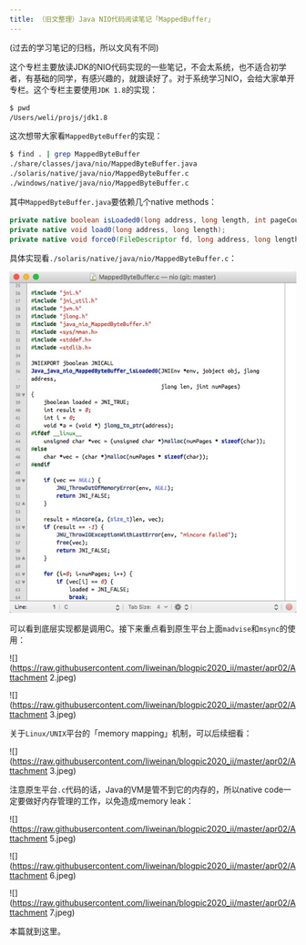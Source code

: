 ```yaml
---
title: （旧文整理）Java NIO代码阅读笔记「MappedBuffer」
---
```


(过去的学习笔记的归档，所以文风有不同)

这个专栏主要放读JDK的NIO代码实现的一些笔记，不会太系统，也不适合初学者，有基础的同学，有感兴趣的，就跟读好了。对于系统学习NIO，会给大家单开专栏。这个专栏主要使用`JDK 1.8`的实现：

```bash
$ pwd
/Users/weli/projs/jdk1.8
```

这次想带大家看`MappedByteBuffer`的实现：

```bash
$ find . | grep MappedByteBuffer
./share/classes/java/nio/MappedByteBuffer.java
./solaris/native/java/nio/MappedByteBuffer.c
./windows/native/java/nio/MappedByteBuffer.c
```

其中`MappedByteBuffer.java`要依赖几个native methods：

```java
private native boolean isLoaded0(long address, long length, int pageCount);
private native void load0(long address, long length);
private native void force0(FileDescriptor fd, long address, long length);
```

具体实现看`./solaris/native/java/nio/MappedByteBuffer.c`：

![](https://raw.githubusercontent.com/liweinan/blogpic2020_ii/master/apr02/Attachment.jpeg)

可以看到底层实现都是调用C。接下来重点看到原生平台上面`madvise`和`msync`的使用：

![](https://raw.githubusercontent.com/liweinan/blogpic2020_ii/master/apr02/Attachment 2.jpeg)

![](https://raw.githubusercontent.com/liweinan/blogpic2020_ii/master/apr02/Attachment 3.jpeg)

关于`Linux/UNIX`平台的「memory mapping」机制，可以后续细看：

![](https://raw.githubusercontent.com/liweinan/blogpic2020_ii/master/apr02/Attachment 3.jpeg)

注意原生平台`.c`代码的话，Java的VM是管不到它的内存的，所以native code一定要做好内存管理的工作，以免造成memory leak：

![](https://raw.githubusercontent.com/liweinan/blogpic2020_ii/master/apr02/Attachment 5.jpeg)

![](https://raw.githubusercontent.com/liweinan/blogpic2020_ii/master/apr02/Attachment 6.jpeg)

![](https://raw.githubusercontent.com/liweinan/blogpic2020_ii/master/apr02/Attachment 7.jpeg)

本篇就到这里。